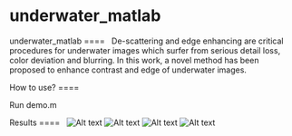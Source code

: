 # underwater_matlab
underwater_matlab
====  
De-scattering and edge enhancing are critical procedures for underwater images which surfer from serious detail loss, color deviation and blurring. In this work, a novel method has been proposed to enhance contrast and edge of underwater images.

How to use?
==== 

Run demo.m



Results
====  
![Alt text](https://github.com/paulpanwang/underwater_matlab/blob/master/result/result1.jpg)
![Alt text](https://github.com/paulpanwang/underwater_matlab/blob/master/result/result2.jpg)
![Alt text](https://github.com/paulpanwang/underwater_matlab/blob/master/result/result3.jpg)
![Alt text](https://github.com/paulpanwang/underwater_matlab/blob/master/result/result4.jpg)
